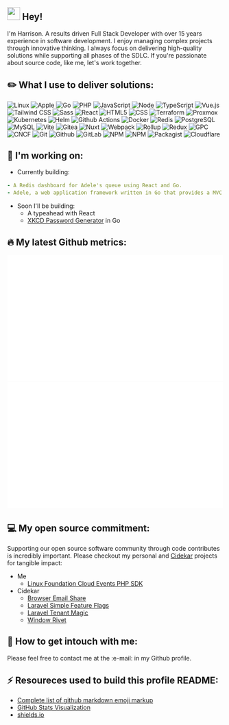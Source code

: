 ## <img src="https://github-production-user-asset-6210df.s3.amazonaws.com/4164072/461699300-b712d55d-a529-4529-98d1-a09ce92d1e11.gif?X-Amz-Algorithm=AWS4-HMAC-SHA256&X-Amz-Credential=AKIAVCODYLSA53PQK4ZA%2F20250702%2Fus-east-1%2Fs3%2Faws4_request&X-Amz-Date=20250702T200901Z&X-Amz-Expires=300&X-Amz-Signature=a0dc45332d3c7b009284437f6630289bdcf27f5ff9231735e5a800653b0ae0de&X-Amz-SignedHeaders=host" width="30px" height="30px" /> Hey!

<p>I'm Harrison. A results driven Full Stack Developer with over 15 years experience in software development. I enjoy managing complex projects through innovative thinking. I always focus on delivering high-quality solutions while supporting all phases of the SDLC. If you're passionate about source code, like me, let's work together.</p>


## :pencil2: What I use to deliver solutions:
<p>
    <img alt="Linux" src="https://img.shields.io/badge/-Linux-096bda?style=flat-square&logo=linux&logoColor=white" />
    <img alt="Apple" src="https://img.shields.io/badge/-MacOS-096bda?style=flat-square&logo=apple&logoColor=white" />
    <img alt="Go" src="https://img.shields.io/badge/-Go-096bda?style=flat-square&logo=go&logoColor=white" />
    <img alt="PHP" src="https://img.shields.io/badge/-PHP-096bda?style=flat-square&logo=php&logoColor=white" />
    <img alt="JavaScript" src="https://img.shields.io/badge/-JavaScript-096bda?style=flat-square&logo=javascript&logoColor=white" />
    <img alt="Node" src="https://img.shields.io/badge/-Node-096bda?style=flat-square&logo=nodedotjs&logoColor=white" />
    <img alt="TypeScript" src="https://img.shields.io/badge/-TypeScript-096bda?style=flat-square&logo=typescript&logoColor=white" />
    <img alt="Vue.js" src="https://img.shields.io/badge/-Vue-096bda?style=flat-square&logo=vuedotjs&logoColor=white" />
    <img alt="Tailwind CSS" src="https://img.shields.io/badge/-Tailwind CSS-096bda?style=flat-square&logo=tailwindcss&logoColor=white" />
    <img alt="Sass" src="https://img.shields.io/badge/-Sass-096bda?style=flat-square&logo=sass&logoColor=white" />
    <img alt="React" src="https://img.shields.io/badge/-React-096bda?style=flat-square&logo=react&logoColor=white" />
    <img alt="HTML5" src="https://img.shields.io/badge/-HTML5-096bda?style=flat-square&logo=HTML5&logoColor=white" />
    <img alt="CSS" src="https://img.shields.io/badge/-CSS-096bda?style=flat-square&logo=css&logoColor=white" />
    <img alt="Terraform" src="https://img.shields.io/badge/-Terraform-096bda?style=flat-square&logo=terraform&logoColor=white" />
    <img alt="Proxmox" src="https://img.shields.io/badge/-Proxmox-096bda?style=flat-square&logo=proxmox&logoColor=white" />
    <img alt="Kubernetes" src="https://img.shields.io/badge/Kubernetes-096bda?style=flat-square&logo=kubernetes&logoColor=white" />
    <img alt="Helm" src="https://img.shields.io/badge/Helm-096bda?style=flat-square&logo=helm&logoColor=white" />
    <img alt="Github Actions" src="https://img.shields.io/badge/Github%20Actions-096bda?style=flat-square&logo=githubactions&logoColor=white" />
    <img alt="Docker" src="https://img.shields.io/badge/Docker-096bda?style=flat-square&logo=docker&logoColor=white" />
    <img alt="Redis" src="https://img.shields.io/badge/Redis-096bda?style=flat-square&logo=redis&logoColor=white" />
    <img alt="PostgreSQL" src="https://img.shields.io/badge/PostgreSQL-096bda?style=flat-square&logo=postgresql&logoColor=white" />
    <img alt="MySQL" src="https://img.shields.io/badge/MySQL-096bda?style=flat-square&logo=mysql&logoColor=white" />
    <img alt="Vite" src="https://img.shields.io/badge/Vite-096bda?style=flat-square&logo=vite&logoColor=white" />
    <img alt="Gitea" src="https://img.shields.io/badge/Gitea-096bda?style=flat-square&logo=gitea&logoColor=white" />
    <img alt="Nuxt" src="https://img.shields.io/badge/Nuxt-096bda?style=flat-square&logo=nuxt&logoColor=white" />
    <img alt="Webpack" src="https://img.shields.io/badge/Webpack-096bda?style=flat-square&logo=webpack&logoColor=white" />
    <img alt="Rollup" src="https://img.shields.io/badge/Rollup-096bda?style=flat-square&logo=rollupdotjs&logoColor=white" />
    <img alt="Redux" src="https://img.shields.io/badge/Redux-096bda?style=flat-square&logo=redux&logoColor=white" />
    <img alt="GPC" src="https://img.shields.io/badge/GPC-096bda?style=flat-square&logo=googlecloud&logoColor=white" />
    <img alt="CNCF" src="https://img.shields.io/badge/CNCF-096bda?style=flat-square&logo=cncf&logoColor=white" />
    <img alt="Git" src="https://img.shields.io/badge/Git-096bda?style=flat-square&logo=git&logoColor=white" />
    <img alt="Github" src="https://img.shields.io/badge/Github-096bda?style=flat-square&logo=github&logoColor=white" />
    <img alt="GitLab" src="https://img.shields.io/badge/GitLab-096bda?style=flat-square&logo=gitlab&logoColor=white" />
    <img alt="NPM" src="https://img.shields.io/badge/NPM-096bda?style=flat-square&logo=npm&logoColor=white" />
    <img alt="NPM" src="https://img.shields.io/badge/NPM-096bda?style=flat-square&logo=npm&logoColor=white" />
    <img alt="Packagist" src="https://img.shields.io/badge/Packagist-096bda?style=flat-square&logo=packagist&logoColor=white" />
    <img alt="Cloudflare" src="https://img.shields.io/badge/Cloudflare-096bda?style=flat-square&logo=cloudflare&logoColor=white" />
</p>

## :hammer: I'm working on:
- Currently building:
```yaml
- A Redis dashboard for Adele's queue using React and Go.
- Adele, a web application framework written in Go that provides a MVC architectural pattern for building web applications.
```
- Soon I'll be building:
    - A typeahead with React
    - [XKCD Password Generator](https://github.com/harrisonde/xkcd-password-generator) in Go

## :fire: My latest Github metrics:
![Language](https://raw.githubusercontent.com/harrisonde/github-stats/master/generated/languages.svg) ![Statistics](https://raw.githubusercontent.com/harrisonde/github-stats/master/generated/overview.svg)

## :computer: My open source commitment:
Supporting our open source software community through code contributes is incredibly important. Please checkout my personal and [Cidekar](https://github.com/Cidekar) projects for tangible impact:

- Me
    - [Linux Foundation Cloud Events PHP SDK](https://github.com/cloudevents/sdk-php)
- Cidekar
    - [Browser Email Share](https://github.com/Cidekar/browser-email-share)
    - [Laravel Simple Feature Flags](https://github.com/Cidekar/laravel-simple-feature-flags)
    - [Laravel Tenant Magic](https://github.com/Cidekar/laravel-tenantmagic)
    - [Window Rivet](https://github.com/Cidekar/window-rivet)

## :incoming_envelope: How to get intouch with me:
<p>Please feel free to contact me at the :e-mail: in my Github profile.</p>

## :zap: Resoureces used to build this profile README:
- [Complete list of github markdown emoji markup](https://gist.github.com/rxaviers/7360908)
- [GitHub Stats Visualization](https://github.com/jstrieb/github-stats)
- [shields.io](https://shields.io)
